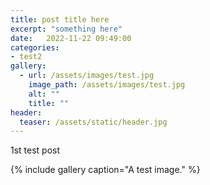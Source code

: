 ```yaml
---
title: post title here
excerpt: "something here"    
date:   2022-11-22 09:49:00
categories:
- test2
gallery:
  - url: /assets/images/test.jpg
    image_path: /assets/images/test.jpg
    alt: ""
    title: ""
header:
  teaser: /assets/static/header.jpg 
---
```


1st test post

{% include gallery caption="A test image." %}
